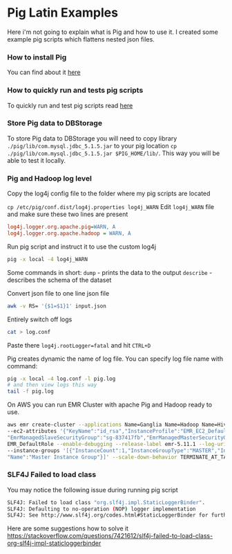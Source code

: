 # Pig Latin Examples

Here i'm not going to explain what is Pig and how to use it. I created some example pig scripts which flattens 
nested json files. 

### How to install Pig
You can find about it [here](http://pig.apache.org/docs/r0.17.0/start.html#Pig+Setup)

### How to quickly run and tests pig scripts
To quickly run and test pig scripts read [here](http://pig.apache.org/docs/r0.17.0/start.html#run)


### Store Pig data to DBStorage
To store Pig data to DBStorage you will need to copy library `./pig/lib/com.mysql.jdbc_5.1.5.jar` to your pig location
`cp ./pig/lib/com.mysql.jdbc_5.1.5.jar $PIG_HOME/lib/`. This way you will be able to test it locally.
 
### Pig and Hadoop log level
Copy the log4j config file to the folder where my pig scripts are located

`cp /etc/pig/conf.dist/log4j.properties log4j_WARN`
Edit `log4j_WARN` file and make sure these two lines are present
```ini
log4j.logger.org.apache.pig=WARN, A
log4j.logger.org.apache.hadoop = WARN, A
```

Run pig script and instruct it to use the custom log4j 
```bash
pig -x local -4 log4j_WARN
```



Some commands in short:
`dump` - prints the data to the output
`describe` - describes the schema of the dataset

Convert json file to one line json file 
```bash
awk -v RS= '{$1=$1}1' input.json
```

Entirely switch off logs
```bash
cat > log.conf
```
Paste there `log4j.rootLogger=fatal` and hit `CTRL+D`

Pig creates dynamic the name of log file. You can specify log file name with command:
```bash
pig -x local -4 log.conf -l pig.log
# and then view logs this way
tail -f pig.log
```


On AWS you can run EMR Cluster with apache Pig and Hadoop ready to use. 
```bash
aws emr create-cluster --applications Name=Ganglia Name=Hadoop Name=Hive Name=Hue Name=Mahout Name=Pig Name=Tez \
--ec2-attributes '{"KeyName":"id_rsa","InstanceProfile":"EMR_EC2_DefaultRole","SubnetId":"subnet-6e9a8c0a",\
"EmrManagedSlaveSecurityGroup":"sg-837417fb","EmrManagedMasterSecurityGroup":"sg-c27b18ba"}' --service-role \
EMR_DefaultRole --enable-debugging --release-label emr-5.11.1 --log-uri 's3n://[YOUR_BUCKET]/' --name 'My EMR' \
--instance-groups '[{"InstanceCount":1,"InstanceGroupType":"MASTER","InstanceType":"m3.xlarge",\
"Name":"Master Instance Group"}]' --scale-down-behavior TERMINATE_AT_TASK_COMPLETION --region eu-west-1
```



### SLF4J Failed to load class
You may notice the following issue during running pig script
```bash
SLF4J: Failed to load class "org.slf4j.impl.StaticLoggerBinder".
SLF4J: Defaulting to no-operation (NOP) logger implementation
SLF4J: See http://www.slf4j.org/codes.html#StaticLoggerBinder for further details.
```

Here are some suggestions how to solve it
https://stackoverflow.com/questions/7421612/slf4j-failed-to-load-class-org-slf4j-impl-staticloggerbinder
